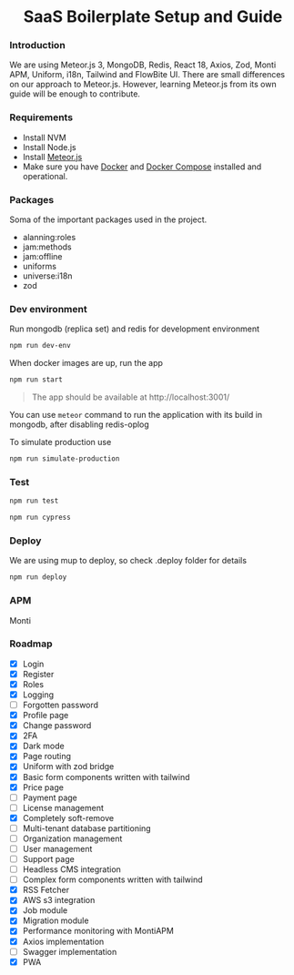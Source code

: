 <h1 align="center">
  SaaS Boilerplate Setup and Guide
</h1>

### Introduction
We are using Meteor.js 3, MongoDB, Redis, React 18, Axios, Zod, Monti APM, Uniform, i18n, Tailwind and FlowBite UI.
There are small differences on our approach to Meteor.js. However, learning Meteor.js from its own guide will be
enough to contribute.

### Requirements
- Install NVM
- Install Node.js
- Install [Meteor.js](https://www.meteor.com/developers/install)
- Make sure you have [Docker](https://docs.docker.com/install) and [Docker Compose](https://docs.docker.com/compose/install/) installed and operational.

### Packages
Soma of the important packages used in the project.
- alanning:roles
- jam:methods
- jam:offline
- uniforms
- universe:i18n
- zod

### Dev environment
Run mongodb (replica set) and redis for development environment

```bash 
npm run dev-env
```

When docker images are up, run the app

```bash 
npm run start
```

> The app should be available at  http://localhost:3001/

You can use `meteor` command to run the application with its build in mongodb, after disabling redis-oplog

To simulate production use

```bash 
npm run simulate-production
```

### Test
```bash 
npm run test
```

```bash 
npm run cypress
```

### Deploy
We are using mup to deploy, so check .deploy folder for details

```bash 
npm run deploy
```

### APM
Monti

### Roadmap
- [x] Login
- [x] Register
- [x] Roles
- [x] Logging
- [ ] Forgotten password
- [x] Profile page
- [x] Change password
- [x] 2FA
- [x] Dark mode
- [x] Page routing
- [x] Uniform with zod bridge
- [x] Basic form components written with tailwind
- [x] Price page
- [ ] Payment page
- [ ] License management 
- [x] Completely soft-remove
- [ ] Multi-tenant database partitioning
- [ ] Organization management
- [ ] User management
- [ ] Support page
- [ ] Headless CMS integration
- [ ] Complex form components written with tailwind
- [x] RSS Fetcher
- [x] AWS s3 integration
- [x] Job module
- [x] Migration module
- [x] Performance monitoring with MontiAPM
- [x] Axios implementation
- [ ] Swagger implementation
- [x] PWA
